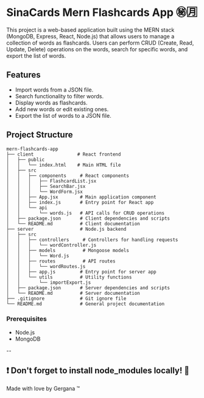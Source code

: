 # SinaCards Mern Flashcards App ㊙🈷

This project is a web-based application built using the MERN stack (MongoDB, Express, React, Node.js) that allows users to manage a collection of words as flashcards. Users can perform CRUD (Create, Read, Update, Delete) operations on the words, search for specific words, and export the list of words.

## Features

- Import words from a JSON file.
- Search functionality to filter words.
- Display words as flashcards.
- Add new words or edit existing ones.
- Export the list of words to a JSON file.

## Project Structure

```
mern-flashcards-app
├── client                # React frontend
│   ├── public
│   │   └── index.html    # Main HTML file
│   ├── src
│   │   ├── components     # React components
│   │   │   ├── FlashcardList.jsx
│   │   │   ├── SearchBar.jsx
│   │   │   └── WordForm.jsx
│   │   ├── App.jsx        # Main application component
│   │   ├── index.js       # Entry point for React app
│   │   └── api
│   │       └── words.js   # API calls for CRUD operations
│   ├── package.json       # Client dependencies and scripts
│   └── README.md          # Client documentation
├── server                 # Node.js backend
│   ├── src
│   │   ├── controllers     # Controllers for handling requests
│   │   │   └── wordController.js
│   │   ├── models          # Mongoose models
│   │   │   └── Word.js
│   │   ├── routes          # API routes
│   │   │   └── wordRoutes.js
│   │   ├── app.js         # Entry point for server app
│   │   └── utils          # Utility functions
│   │       └── importExport.js
│   ├── package.json       # Server dependencies and scripts
│   └── README.md          # Server documentation
├── .gitignore             # Git ignore file
└── README.md              # General project documentation
```

### Prerequisites

- Node.js
- MongoDB

--

❗ Don't forget to install node_modules locally! 🔺
--

Made with love by Gergana ™
